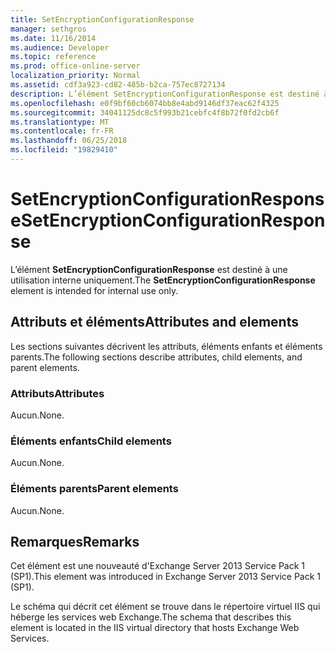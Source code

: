 ```yaml
---
title: SetEncryptionConfigurationResponse
manager: sethgros
ms.date: 11/16/2014
ms.audience: Developer
ms.topic: reference
ms.prod: office-online-server
localization_priority: Normal
ms.assetid: cdf3a923-cd82-485b-b2ca-757ec8727134
description: L’élément SetEncryptionConfigurationResponse est destiné à une utilisation interne uniquement.
ms.openlocfilehash: e0f9bf60cb6074bb8e4abd9146df37eac62f4325
ms.sourcegitcommit: 34041125dc8c5f993b21cebfc4f8b72f0fd2cb6f
ms.translationtype: MT
ms.contentlocale: fr-FR
ms.lasthandoff: 06/25/2018
ms.locfileid: "19829410"
---
```

# <a name="setencryptionconfigurationresponse"></a><span data-ttu-id="2626f-103">SetEncryptionConfigurationResponse</span><span class="sxs-lookup"><span data-stu-id="2626f-103">SetEncryptionConfigurationResponse</span></span>

<span data-ttu-id="2626f-104">L’élément **SetEncryptionConfigurationResponse** est destiné à une utilisation interne uniquement.</span><span class="sxs-lookup"><span data-stu-id="2626f-104">The **SetEncryptionConfigurationResponse** element is intended for internal use only.</span></span> 

## <a name="attributes-and-elements"></a><span data-ttu-id="2626f-105">Attributs et éléments</span><span class="sxs-lookup"><span data-stu-id="2626f-105">Attributes and elements</span></span>

<span data-ttu-id="2626f-106">Les sections suivantes décrivent les attributs, éléments enfants et éléments parents.</span><span class="sxs-lookup"><span data-stu-id="2626f-106">The following sections describe attributes, child elements, and parent elements.</span></span>
  
### <a name="attributes"></a><span data-ttu-id="2626f-107">Attributs</span><span class="sxs-lookup"><span data-stu-id="2626f-107">Attributes</span></span>

<span data-ttu-id="2626f-108">Aucun.</span><span class="sxs-lookup"><span data-stu-id="2626f-108">None.</span></span>
  
### <a name="child-elements"></a><span data-ttu-id="2626f-109">Éléments enfants</span><span class="sxs-lookup"><span data-stu-id="2626f-109">Child elements</span></span>

<span data-ttu-id="2626f-110">Aucun.</span><span class="sxs-lookup"><span data-stu-id="2626f-110">None.</span></span>
  
### <a name="parent-elements"></a><span data-ttu-id="2626f-111">Éléments parents</span><span class="sxs-lookup"><span data-stu-id="2626f-111">Parent elements</span></span>

<span data-ttu-id="2626f-112">Aucun.</span><span class="sxs-lookup"><span data-stu-id="2626f-112">None.</span></span>
  
## <a name="remarks"></a><span data-ttu-id="2626f-113">Remarques</span><span class="sxs-lookup"><span data-stu-id="2626f-113">Remarks</span></span>

<span data-ttu-id="2626f-114">Cet élément est une nouveauté d'Exchange Server 2013 Service Pack 1 (SP1).</span><span class="sxs-lookup"><span data-stu-id="2626f-114">This element was introduced in Exchange Server 2013 Service Pack 1 (SP1).</span></span>
  
<span data-ttu-id="2626f-115">Le schéma qui décrit cet élément se trouve dans le répertoire virtuel IIS qui héberge les services web Exchange.</span><span class="sxs-lookup"><span data-stu-id="2626f-115">The schema that describes this element is located in the IIS virtual directory that hosts Exchange Web Services.</span></span>
  

